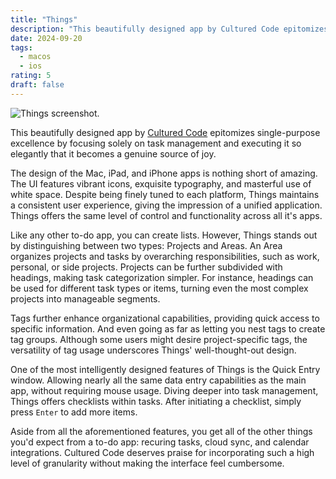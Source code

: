 ```yaml
---
title: "Things"
description: "This beautifully designed app by Cultured Code epitomizes single-purpose excellence by focusing solely on task management and executing it so elegantly that it becomes a genuine source of joy."
date: 2024-09-20
tags:
  - macos
  - ios
rating: 5
draft: false
---
```


![Things screenshot.](reviews/things-preview.png)

This beautifully designed app by [Cultured Code](https://www.culturedcode.com/) epitomizes single-purpose excellence by focusing solely on task management and executing it so elegantly that it becomes a genuine source of joy.

The design of the Mac, iPad, and iPhone apps is nothing short of amazing. The UI features vibrant icons, exquisite typography, and masterful use of white space. Despite being finely tuned to each platform, Things maintains a consistent user experience, giving the impression of a unified application. Things offers the same level of control and functionality across all it's apps.

Like any other to-do app, you can create lists. However, Things stands out by distinguishing between two types: Projects and Areas. An Area organizes projects and tasks by overarching responsibilities, such as work, personal, or side projects. Projects can be further subdivided with headings, making task categorization simpler. For instance, headings can be used for different task types or items, turning even the most complex projects into manageable segments.

Tags further enhance organizational capabilities, providing quick access to specific information. And even going as far as letting you nest tags to create tag groups. Although some users might desire project-specific tags, the versatility of tag usage underscores Things' well-thought-out design.

One of the most intelligently designed features of Things is the Quick Entry window. Allowing nearly all the same data entry capabilities as the main app, without requiring mouse usage. Diving deeper into task management, Things offers checklists within tasks. After initiating a checklist, simply press `Enter` to add more items.

Aside from all the aforementioned features, you get all of the other things you'd expect from a to-do app: recuring tasks, cloud sync, and calendar integrations. Cultured Code deserves praise for incorporating such a high level of granularity without making the interface feel cumbersome.